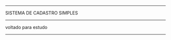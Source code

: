 
***********************
SISTEMA DE CADASTRO SIMPLES
*****************************
voltado para estudo
*******************
